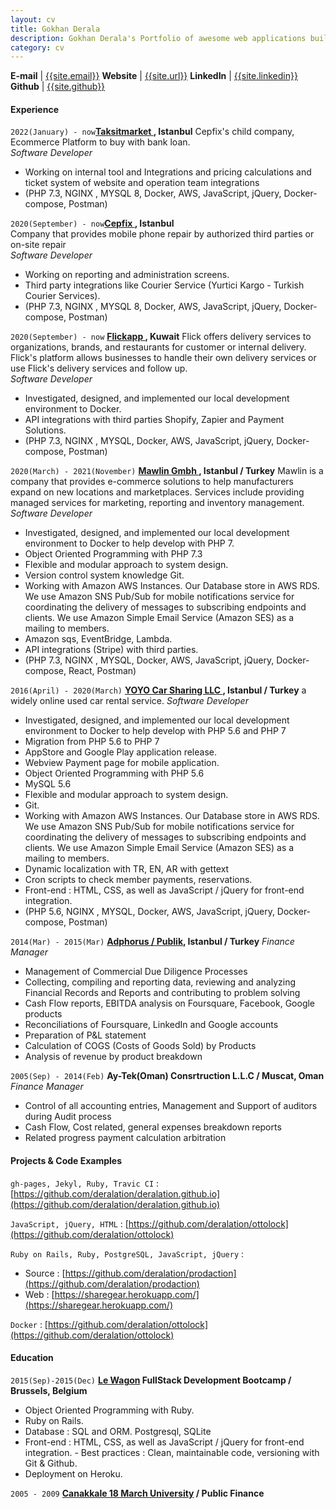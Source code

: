 ```yaml
---
layout: cv
title: Gokhan Derala
description: Gokhan Derala's Portfolio of awesome web applications built with Love, Lean, Agile, PHP and Rails MVC
category: cv
---
```


**E-mail** | [{{site.email}}](mailto:gderala@gmail.com)
**Website** | [{{site.url}}]({{site.url}})
**LinkedIn** | [{{site.linkedin}}]({{site.linkedin}})
**Github** | [{{site.github}}](http://github.com/{{site.github}})

#### Experience

`2022(January) - now`**[Taksitmarket ]({{site.taksitmarket}}), Istanbul** 
Cepfix's child company, Ecommerce Platform to buy with bank loan.<br />
_Software Developer_

- Working on internal tool and Integrations and pricing calculations and ticket system of website and operation team integrations
- (PHP 7.3, NGINX , MYSQL 8, Docker, AWS, JavaScript, jQuery, Docker-compose, Postman)

`2020(September) - now`**[Cepfix ]({{site.cepfix}}), Istanbul**<br /> 
Company that provides mobile phone repair by authorized third parties or on-site repair<br />
_Software Developer_

- Working on reporting and administration screens.
- Third party integrations like Courier Service (Yurtici Kargo - Turkish Courier Services).
- (PHP 7.3, NGINX , MYSQL 8, Docker, AWS, JavaScript, jQuery, Docker-compose, Postman)

`2020(September) - now`
**[Flickapp ]({{site.flickapp}}), Kuwait** Flick offers delivery services to organizations, brands, and restaurants for customer or internal delivery. Flick's platform allows businesses to handle their own delivery services or use Flick's delivery services and follow up.<br/>
_Software Developer_

- Investigated, designed, and implemented our local development environment to Docker.
- API integrations with third parties Shopify, Zapier and Payment Solutions.
- (PHP 7.3, NGINX , MYSQL, Docker, AWS, JavaScript, jQuery, Docker-compose, Postman)

`2020(March) - 2021(November)`
**[Mawlin Gmbh ]({{site.mawlin}}), Istanbul / Turkey** Mawlin is a company that provides e-commerce solutions to help manufacturers expand on new locations and marketplaces. Services include providing managed services for marketing, reporting and inventory management.
_Software Developer_

- Investigated, designed, and implemented our local development environment to Docker to help develop with PHP 7.
- Object Oriented Programming with PHP 7.3
- Flexible and modular approach to system design.
- Version control system knowledge Git.
- Working with Amazon AWS Instances. Our Database store in AWS RDS. We use Amazon SNS Pub/Sub for mobile notifications service for coordinating the delivery of messages to subscribing endpoints and clients. We use Amazon Simple Email Service (Amazon SES) as a mailing to members.
- Amazon sqs, EventBridge, Lambda.
- API integrations (Stripe) with third parties.
- (PHP 7.3, NGINX , MYSQL, Docker, AWS, JavaScript, jQuery, Docker-compose, React, Postman)

`2016(April) - 2020(March)`
**[YOYO Car Sharing LLC ]({{site.yoyo}}), Istanbul / Turkey** a widely online used car rental service.
_Software Developer_

- Investigated, designed, and implemented our local development environment to Docker to help develop with PHP 5.6 and PHP 7
- Migration from PHP 5.6 to PHP 7
- AppStore and Google Play application release.
- Webview Payment page for mobile application.
- Object Oriented Programming with PHP 5.6
- MySQL 5.6
- Flexible and modular approach to system design.
- Git.
- Working with Amazon AWS Instances. Our Database store in AWS RDS. We use Amazon SNS Pub/Sub for mobile notifications service for coordinating the delivery of messages to subscribing endpoints and clients. We use Amazon Simple Email Service (Amazon SES) as a mailing to members.
- Dynamic localization with TR, EN, AR with gettext
- Cron scripts to check member payments, reservations.
- Front-end : HTML, CSS, as well as JavaScript / jQuery for front-end integration.
- (PHP 5.6, NGINX , MYSQL, Docker, AWS, JavaScript, jQuery, Docker-compose, Postman)

`2014(Mar) - 2015(Mar)`
**[Adphorus / Publik]({{site.adphorus}}), Istanbul / Turkey**
_Finance Manager_

- Management of Commercial Due Diligence Processes
- Collecting, compiling and reporting data, reviewing and analyzing Financial Records and Reports and contributing to problem solving
- Cash Flow reports, EBITDA analysis on Foursquare, Facebook, Google products
- Reconciliations of Foursquare, LinkedIn and Google accounts
- Preparation of P&L statement
- Calculation of COGS (Costs of Goods Sold) by Products
- Analysis of revenue by product breakdown

`2005(Sep) - 2014(Feb)`
**Ay-Tek(Oman) Consrtruction L.L.C / Muscat, Oman**
_Finance Manager_

- Control of all accounting entries, Management and Support of auditors during Audit process
- Cash Flow, Cost related, general expenses breakdown reports
- Related progress payment calculation arbitration

#### Projects & Code Examples

`gh-pages, Jekyl, Ruby, Travic CI` : [https://github.com/deralation/deralation.github.io](https://github.com/deralation/deralation.github.io)

`JavaScript, jQuery, HTML` : [https://github.com/deralation/ottolock](https://github.com/deralation/ottolock)

`Ruby on Rails, Ruby, PostgreSQL, JavaScript, jQuery` :

- Source : [https://github.com/deralation/prodaction](https://github.com/deralation/prodaction)
- Web : [https://sharegear.herokuapp.com/](https://sharegear.herokuapp.com/)

`Docker` : [https://github.com/deralation/ottolock](https://github.com/deralation/ottolock)

#### Education

`2015(Sep)-2015(Dec)`
**[Le Wagon]({{site.lewagon}}) FullStack Development Bootcamp / Brussels, Belgium**

- Object Oriented Programming with Ruby.
- Ruby on Rails.
- Database : SQL and ORM. Postgresql, SQLite
- Front-end : HTML, CSS, as well as JavaScript / jQuery for front-end integration. - Best practices : Clean, maintainable code, versioning with Git & Github.
- Deployment on Heroku.

`2005 - 2009`
**[Canakkale 18 March University](https://www.comu.edu.tr) / Public Finance**
